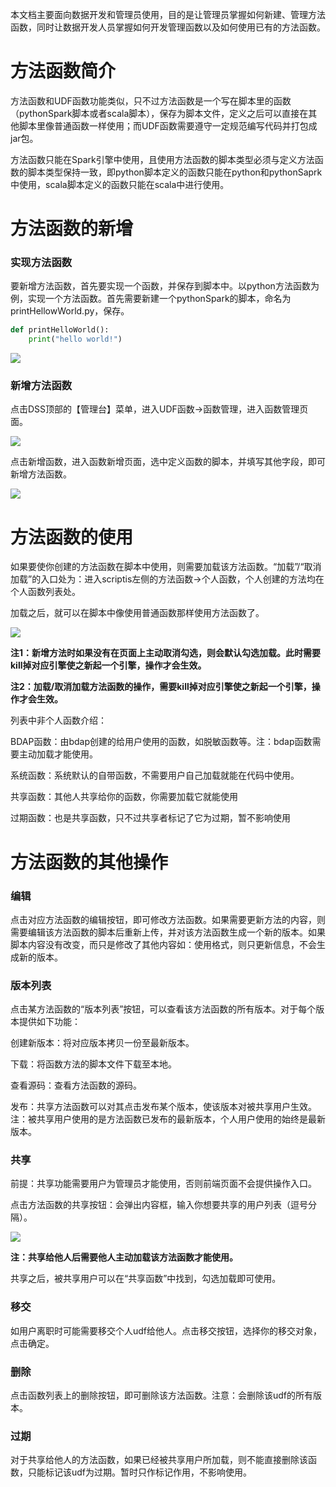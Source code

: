 本文档主要面向数据开发和管理员使用，目的是让管理员掌握如何新建、管理方法函数，同时让数据开发人员掌握如何开发管理函数以及如何使用已有的方法函数。

# 方法函数简介

方法函数和UDF函数功能类似，只不过方法函数是一个写在脚本里的函数（pythonSpark脚本或者scala脚本），保存为脚本文件，定义之后可以直接在其他脚本里像普通函数一样使用；而UDF函数需要遵守一定规范编写代码并打包成jar包。

方法函数只能在Spark引擎中使用，且使用方法函数的脚本类型必须与定义方法函数的脚本类型保持一致，即python脚本定义的函数只能在python和pythonSaprk中使用，scala脚本定义的函数只能在scala中进行使用。

# 方法函数的新增

### 实现方法函数

要新增方法函数，首先要实现一个函数，并保存到脚本中。以python方法函数为例，实现一个方法函数。首先需要新建一个pythonSpark的脚本，命名为printHellowWorld.py，保存。

```python
def printHelloWorld():
    print("hello world!")
```
![](../images/function/scriptis_function_1.png)

### 新增方法函数

点击DSS顶部的【管理台】菜单，进入UDF函数->函数管理，进入函数管理页面。

![](../images/function/scriptis_function_2.png)

点击新增函数，进入函数新增页面，选中定义函数的脚本，并填写其他字段，即可新增方法函数。

![](../images/function/scriptis_function_3.png)

# 方法函数的使用
如果要使你创建的方法函数在脚本中使用，则需要加载该方法函数。“加载”/“取消加载”的入口处为：进入scriptis左侧的方法函数->个人函数，个人创建的方法均在个人函数列表处。

加载之后，就可以在脚本中像使用普通函数那样使用方法函数了。

![](../images/function/scriptis_function_4.png)


**注1：新增方法时如果没有在页面上主动取消勾选，则会默认勾选加载。此时需要kill掉对应引擎使之新起一个引擎，操作才会生效。**

**注2：加载/取消加载方法函数的操作，需要kill掉对应引擎使之新起一个引擎，操作才会生效。**

列表中非个人函数介绍：

BDAP函数：由bdap创建的给用户使用的函数，如脱敏函数等。注：bdap函数需要主动加载才能使用。

系统函数：系统默认的自带函数，不需要用户自己加载就能在代码中使用。

共享函数：其他人共享给你的函数，你需要加载它就能使用

过期函数：也是共享函数，只不过共享者标记了它为过期，暂不影响使用

# 方法函数的其他操作

### 编辑

点击对应方法函数的编辑按钮，即可修改方法函数。如果需要更新方法的内容，则需要编辑该方法函数的脚本后重新上传，并对该方法函数生成一个新的版本。如果脚本内容没有改变，而只是修改了其他内容如：使用格式，则只更新信息，不会生成新的版本。

### 版本列表

点击某方法函数的“版本列表”按钮，可以查看该方法函数的所有版本。对于每个版本提供如下功能：

创建新版本：将对应版本拷贝一份至最新版本。

下载：将函数方法的脚本文件下载至本地。

查看源码：查看方法函数的源码。

发布：共享方法函数可以对其点击发布某个版本，使该版本对被共享用户生效。注：被共享用户使用的是方法函数已发布的最新版本，个人用户使用的始终是最新版本。

### 共享

前提：共享功能需要用户为管理员才能使用，否则前端页面不会提供操作入口。

点击方法函数的共享按钮：会弹出内容框，输入你想要共享的用户列表（逗号分隔）。

![](../images/function/scriptis_function_5.png)

**注：共享给他人后需要他人主动加载该方法函数才能使用。**

共享之后，被共享用户可以在“共享函数”中找到，勾选加载即可使用。

### 移交

如用户离职时可能需要移交个人udf给他人。点击移交按钮，选择你的移交对象，点击确定。

### 删除

点击函数列表上的删除按钮，即可删除该方法函数。注意：会删除该udf的所有版本。

### 过期

对于共享给他人的方法函数，如果已经被共享用户所加载，则不能直接删除该函数，只能标记该udf为过期。暂时只作标记作用，不影响使用。

